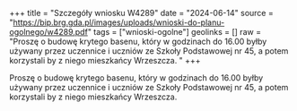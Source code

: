 +++
title = "Szczegóły wniosku W4289"
date = "2024-06-14"
source = "https://bip.brg.gda.pl/images/uploads/wnioski-do-planu-ogolnego/w4289.pdf"
tags = ["wnioski-ogolne"]
geolinks = []
raw = "Proszę o budowę krytego basenu, który w godzinach do 16.00 byłby używany przez uczennice i uczniów ze Szkoły Podstawowej nr 45, a potem korzystali by z niego mieszkańcy Wrzeszcza. "
+++

Proszę o budowę krytego basenu, który w godzinach do 16.00 byłby używany przez
uczennice i uczniów ze Szkoły Podstawowej nr 45, a potem korzystali by z niego mieszkańcy
Wrzeszcza.



